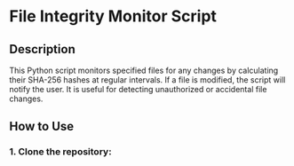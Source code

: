 # File Integrity Monitor Script

## Description

This Python script monitors specified files for any changes by calculating their SHA-256 hashes at regular intervals. If a file is modified, the script will notify the user. It is useful for detecting unauthorized or accidental file changes.

## How to Use

### 1. Clone the repository:
